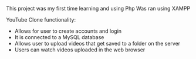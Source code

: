 This project was my first time learning and using Php
Was ran using XAMPP

YouTube Clone functionality:
- Allows for user to create accounts and login
- It is connected to a MySQL database
- Allows user to upload videos that get saved to a folder on the server
- Users can watch videos uploaded in the web browser
